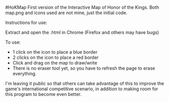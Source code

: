 #HoKMap
First version of the Interactive Map of Honor of the Kings. Both map.png and icons used are not mine, just the initial code.

Instructions for use:

Extract and open the .html in Chrome (Firefox and others may have bugs)

To use:
- 1 click on the icon to place a blue border
- 2 clicks on the icon to place a red border
- Click and drag on the map to draw/write
- There is no eraser tool yet, so you have to refresh the page to erase everything.

I'm leaving it public so that others can take advantage of this to improve the game's international competitive scenario, in addition to making room for this program to become even better.
